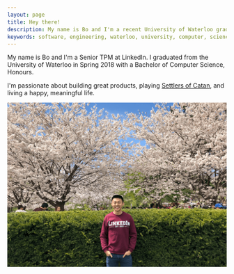 ```yaml
---
layout: page
title: Hey there!
description: My name is Bo and I'm a recent University of Waterloo graduate.
keywords: software, engineering, waterloo, university, computer, science
---
```


My name is Bo and I'm a Senior TPM at LinkedIn. I graduated from the University of Waterloo in Spring 2018 with a Bachelor of Computer Science, Honours. 

I'm passionate about building great products, playing [Settlers of Catan](https://youtu.be/XwwiMc6rO-E?t=19), and living a happy, meaningful life.

![Bo Peng](/assets/coverphoto.png)
